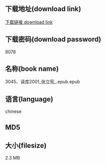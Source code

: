 ## 下载地址(download link)
[下载链接 download link](https://voluble-croquembouche-d321dc.netlify.app/?s=3045%E3%80%81%E8%AF%BB%E5%BA%932001_%E5%BC%A0%E7%AB%8B%E5%AE%AA_.epub)

## 下载密码(download password)
8078

## 名称(book name)
3045、读库2001_张立宪_.epub.epub

## 语言(language)
chinese

## MD5


## 大小(filesize)
2.3 MB

